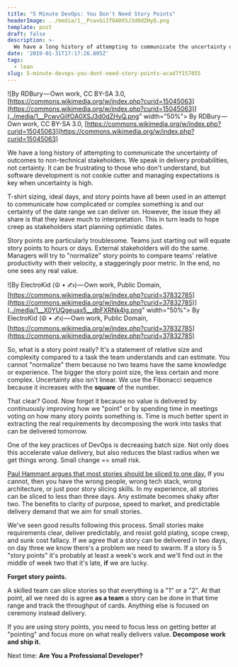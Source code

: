 ```yaml
---
title: "5 Minute DevOps: You Don't Need Story Points"
headerImage: ../media/1__PcwvGiIfOA0XSJ3d0dZHyQ.png
template: post
draft: false
description: >-
  We have a long history of attempting to communicate the uncertainty of outcomes to non-technical stakeholders. We speak in delivery probabilities, not certainty. It can be frustrating to those who don't understand, but software development is not cookie cutter...
date: '2019-01-31T17:17:26.805Z'
tags:
  - lean
slug: 5-minute-devops-you-dont-need-story-points-acad7f157855
---
```


![By RDBury — Own work, CC BY-SA 3.0, [https://commons.wikimedia.org/w/index.php?curid=15045063](https://commons.wikimedia.org/w/index.php?curid=15045063)](../media/1__PcwvGiIfOA0XSJ3d0dZHyQ.png" width="50%"></img>
By RDBury — Own work, CC BY-SA 3.0, [https://commons.wikimedia.org/w/index.php?curid=15045063](https://commons.wikimedia.org/w/index.php?curid=15045063)

We have a long history of attempting to communicate the uncertainty of outcomes to non-technical stakeholders. We speak in delivery probabilities, not certainty. It can be frustrating to those who don't understand, but software development is not cookie cutter and managing expectations is key when uncertainty is high.

T-shirt sizing, ideal days, and story points have all been used in an attempt to communicate how complicated or complex something is and our certainty of the date range we can deliver on. However, the issue they all share is that they leave much to interpretation. This in turn leads to hope creep as stakeholders start planning optimistic dates.

Story points are particularly troublesome. Teams just starting out will equate story points to hours or days. External stakeholders will do the same. Managers will try to "normalize" story points to compare teams' relative productivity with their velocity, a staggeringly poor metric. In the end, no one sees any real value.

![By ElectroKid (☮ • ✍) — Own work, Public Domain, [https://commons.wikimedia.org/w/index.php?curid=37832785](https://commons.wikimedia.org/w/index.php?curid=37832785)](../media/1__X0YUQgeuax5__dbFXRNk4lg.png" width="50%"></img>
By ElectroKid (☮ • ✍) — Own work, Public Domain, [https://commons.wikimedia.org/w/index.php?curid=37832785](https://commons.wikimedia.org/w/index.php?curid=37832785)

So, what is a story point really? It's a statement of relative size and complexity compared to a task the team understands and can estimate. You cannot "normalize" them because no two teams have the same knowledge or experience. The bigger the story point size, the less certain and more complex. Uncertainty also isn't linear. We use the Fibonacci sequence because it increases with the **square** of the number.

That clear? Good. Now forget it because no value is delivered by continuously improving how we "point" or by spending time in meetings voting on how many story points something is. Time is much better spent in extracting the real requirements by decomposing the work into tasks that can be delivered tomorrow.

One of the key practices of DevOps is decreasing batch size. Not only does this accelerate value delivery, but also reduces the blast radius when we get things wrong. Small change == small risk.

[Paul Hammant argues that most stories should be sliced to one day.](https://paulhammant.com/2012/04/24/call-to-arms-average-story-sizes-of-one-day/) If you cannot, then you have the wrong people, wrong tech stack, wrong architecture, or just poor story slicing skills. In my experience, all stories can be sliced to less than three days. Any estimate becomes shaky after two. The benefits to clarity of purpose, speed to market, and predictable delivery demand that we aim for small stories.

We've seen good results following this process. Small stories make requirements clear, deliver predictably, and resist gold plating, scope creep, and sunk cost fallacy. If we agree that a story can be delivered in two days, on day three we know there's a problem we need to swarm. If a story is 5 "story points" it's probably at least a week's work and we'll find out in the middle of week two that it's late, **if** we are lucky.

**Forget story points.**

A skilled team can slice stories so that everything is a "1" or a "2". At that point, all we need do is agree **as a team** a story can be done in that time range and track the throughput of cards. Anything else is focused on ceremony instead delivery.

If you are using story points, you need to focus less on getting better at "pointing" and focus more on what really delivers value. **Decompose work and ship it.**

Next time: **Are You a Professional Developer?**
